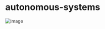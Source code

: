 # autonomous-systems

![image](https://github.com/SirLemoniada/autonomous-systems/assets/35695375/505bec79-b8f1-4d7e-b880-dc46ea7b49ec)
